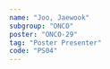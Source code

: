 ```yaml
---
name: "Joo, Jaewook"
subgroup: "ONCO"
poster: "ONCO-29"
tag: "Poster Presenter"
code: "PS04"
---
```

